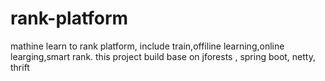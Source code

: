 # rank-platform
mathine learn to rank platform, include train,offiline learning,online learging,smart rank. this project build base on jforests , spring boot, netty, thrift
